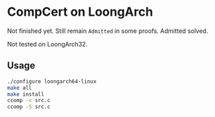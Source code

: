 # CompCert on LoongArch

Not finished yet. Still remain `Admitted` in some proofs.
Admitted solved.

Not tested on LoongArch32.

## Usage

```bash
./configure loongarch64-linux
make all
make install
ccomp -c src.c
ccomp -S src.c
```

